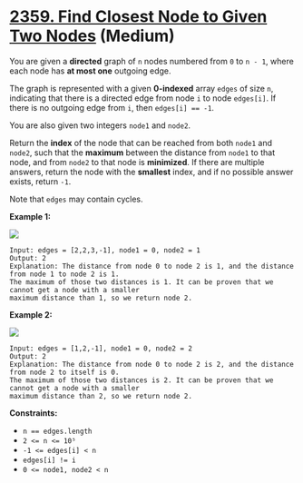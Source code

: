 # [2359. Find Closest Node to Given Two Nodes][link] (Medium)

[link]: https://leetcode.com/problems/find-closest-node-to-given-two-nodes/

You are given a **directed** graph of `n` nodes numbered from `0` to `n - 1`, where each node has
**at most one** outgoing edge.

The graph is represented with a given **0-indexed** array `edges` of size `n`, indicating that there
is a directed edge from node `i` to node `edges[i]`. If there is no outgoing edge from `i`, then
`edges[i] == -1`.

You are also given two integers `node1` and `node2`.

Return the **index** of the node that can be reached from both  `node1` and  `node2`, such that the
**maximum** between the distance from  `node1` to that node, and from  `node2` to that node is
**minimized**. If there are multiple answers, return the node with the **smallest** index, and if no
possible answer exists, return `-1`.

Note that `edges` may contain cycles.

**Example 1:**

![](https://assets.leetcode.com/uploads/2022/06/07/graph4drawio-2.png)

```
Input: edges = [2,2,3,-1], node1 = 0, node2 = 1
Output: 2
Explanation: The distance from node 0 to node 2 is 1, and the distance from node 1 to node 2 is 1.
The maximum of those two distances is 1. It can be proven that we cannot get a node with a smaller
maximum distance than 1, so we return node 2.
```

**Example 2:**

![](https://assets.leetcode.com/uploads/2022/06/07/graph4drawio-4.png)

```
Input: edges = [1,2,-1], node1 = 0, node2 = 2
Output: 2
Explanation: The distance from node 0 to node 2 is 2, and the distance from node 2 to itself is 0.
The maximum of those two distances is 2. It can be proven that we cannot get a node with a smaller
maximum distance than 2, so we return node 2.
```

**Constraints:**

- `n == edges.length`
- `2 <= n <= 10⁵`
- `-1 <= edges[i] < n`
- `edges[i] != i`
- `0 <= node1, node2 < n`
